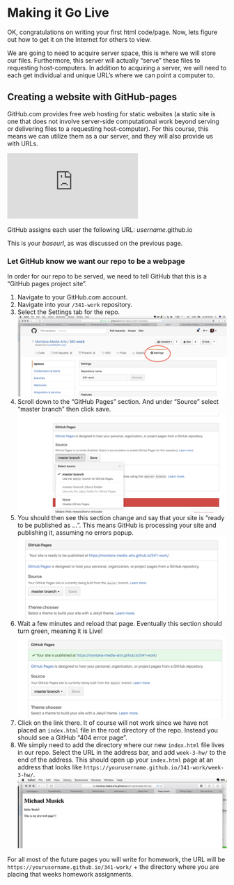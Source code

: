 # Making it Go Live
OK, congratulations on writing your first html code/page. Now, lets figure out how to get it on the Internet for others to view. 

We are going to need to acquire server space, this is where we will store our files. Furthermore, this server will actually “serve” these files to requesting host-computers. In addition to acquiring a server, we will need to each get individual and unique URL’s where we can point a computer to. 

## Creating a website with GitHub-pages
GitHub.com provides free web hosting for static websites (a static site is one that does not involve server-side computational work beyond serving or delivering files to a requesting host-computer). For this course, this means we can utilize them as a our server, and they will also provide us with URLs.

<iframe src="https://www.youtube.com/embed/2MsN8gpT6jY" frameborder="0" allowfullscreen></iframe> 

GitHub assigns each user the following URL:
_username_.github.io

This is your _baseurl_, as was discussed on the previous page. 

### Let GitHub know we want our repo to be a webpage
In order for our repo to be served, we need to tell GitHub that this is a “GitHub pages project site”. 

1. Navigate to your GitHub.com account.
2. Navigate into your `/341-work` repository. 
3. Select the Settings tab for the repo. ![Settings Tab](imgs/settingsTab.png)
4. Scroll down to the “GitHub Pages” section. And under “Source” select “master branch” then click save. ![Select a branch](imgs/githubPagesSettings.png)
5. You should then see this section change and say that your site is “ready to be published as …”. This means GitHub is processing your site and publishing it, assuming no errors popup. ![GitHub, ready to publish](imgs/gh_ready.png)
6. Wait a few minutes and reload that page. Eventually this section should turn green, meaning it is Live! ![GitHub says the page is live](imgs/gh_live.png)
7. Click on the link there. It of course will not work since we have not placed an `index.html` file in the root directory of the repo. Instead you should see a GitHub “404 error page”. 
8. We simply need to add the directory where our new `index.html` file lives in our repo. Select the URL in the address bar, and add `week-3-hw/` to the end of the address. This should open up your `index.html` page at an address that looks like `https://yourusername.github.io/341-work/week-3-hw/`. ![Live WebPage](imgs/gh_liveWebPage.png)

For all most of the future pages you will write for homework, the URL will be `https://yourusername.github.io/341-work/` + the directory where you are placing that weeks homework assignments. 